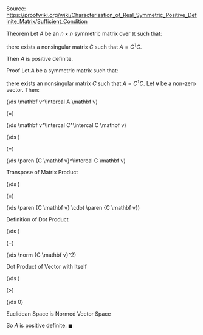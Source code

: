 # 

Source: https://proofwiki.org/wiki/Characterisation_of_Real_Symmetric_Positive_Definite_Matrix/Sufficient_Condition

Theorem
Let $A$ be an $n \times n$ symmetric matrix over $\mathbb R$ such that: 

there exists a nonsingular matrix $C$ such that $A = C^\intercal C$.

Then $A$ is positive definite.


Proof
Let $A$ be a symmetric matrix such that: 

there exists an nonsingular matrix $C$ such that $A = C^\intercal C$.
Let $\mathbf v$ be a non-zero vector. 
Then:














\(\ds \mathbf v^\intercal A \mathbf v\)

\(=\)







\(\ds \mathbf v^\intercal C^\intercal C \mathbf v\)




















\(\ds \)

\(=\)







\(\ds \paren {C \mathbf v}^\intercal C \mathbf v\)





Transpose of Matrix Product














\(\ds \)

\(=\)







\(\ds \paren {C \mathbf v} \cdot \paren {C \mathbf v}\)





Definition of Dot Product














\(\ds \)

\(=\)







\(\ds \norm {C \mathbf v}^2\)





Dot Product of Vector with Itself














\(\ds \)

\(>\)







\(\ds 0\)





Euclidean Space is Normed Vector Space



So $A$ is positive definite. 
$\blacksquare$





